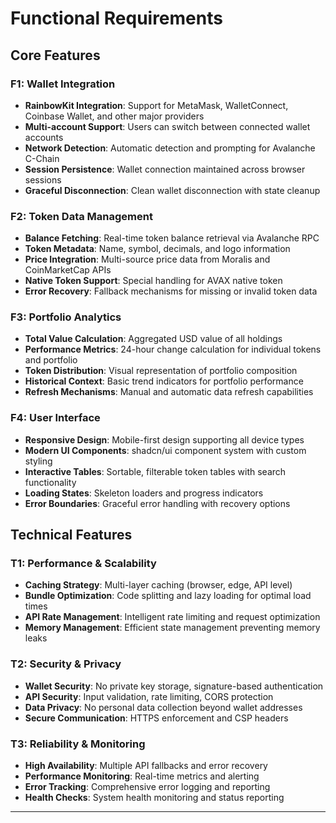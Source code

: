 # Functional Requirements

## Core Features

### F1: Wallet Integration
- **RainbowKit Integration**: Support for MetaMask, WalletConnect, Coinbase Wallet, and other major providers
- **Multi-account Support**: Users can switch between connected wallet accounts
- **Network Detection**: Automatic detection and prompting for Avalanche C-Chain
- **Session Persistence**: Wallet connection maintained across browser sessions
- **Graceful Disconnection**: Clean wallet disconnection with state cleanup

### F2: Token Data Management
- **Balance Fetching**: Real-time token balance retrieval via Avalanche RPC
- **Token Metadata**: Name, symbol, decimals, and logo information
- **Price Integration**: Multi-source price data from Moralis and CoinMarketCap APIs
- **Native Token Support**: Special handling for AVAX native token
- **Error Recovery**: Fallback mechanisms for missing or invalid token data

### F3: Portfolio Analytics
- **Total Value Calculation**: Aggregated USD value of all holdings
- **Performance Metrics**: 24-hour change calculation for individual tokens and portfolio
- **Token Distribution**: Visual representation of portfolio composition
- **Historical Context**: Basic trend indicators for portfolio performance
- **Refresh Mechanisms**: Manual and automatic data refresh capabilities

### F4: User Interface
- **Responsive Design**: Mobile-first design supporting all device types
- **Modern UI Components**: shadcn/ui component system with custom styling
- **Interactive Tables**: Sortable, filterable token tables with search functionality
- **Loading States**: Skeleton loaders and progress indicators
- **Error Boundaries**: Graceful error handling with recovery options

## Technical Features

### T1: Performance & Scalability
- **Caching Strategy**: Multi-layer caching (browser, edge, API level)
- **Bundle Optimization**: Code splitting and lazy loading for optimal load times
- **API Rate Management**: Intelligent rate limiting and request optimization
- **Memory Management**: Efficient state management preventing memory leaks

### T2: Security & Privacy
- **Wallet Security**: No private key storage, signature-based authentication
- **API Security**: Input validation, rate limiting, CORS protection
- **Data Privacy**: No personal data collection beyond wallet addresses
- **Secure Communication**: HTTPS enforcement and CSP headers

### T3: Reliability & Monitoring
- **High Availability**: Multiple API fallbacks and error recovery
- **Performance Monitoring**: Real-time metrics and alerting
- **Error Tracking**: Comprehensive error logging and reporting
- **Health Checks**: System health monitoring and status reporting

---
